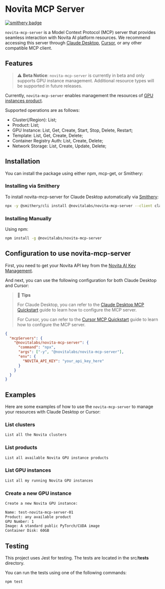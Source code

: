 # Novita MCP Server
[![smithery badge](https://smithery.ai/badge/@novitalabs/novita-mcp-server)](https://smithery.ai/server/@novitalabs/novita-mcp-server)

`novita-mcp-server` is a Model Context Protocol (MCP) server that provides seamless interaction with Novita AI platform resources. We recommend accessing this server through [Claude Desktop](https://claude.ai/download), [Cursor](https://www.cursor.com/), or any other compatible MCP client.

## Features

> ⚠️ **Beta Notice**: `novita-mcp-server` is currently in beta and only supports GPU instance management. Additional resource types will be supported in future releases.

Currently, `novita-mcp-server` enables management the resources of [GPU instances product](https://novita.ai/gpus-console). 

Supported operations are as follows:
- Cluster(/Region): List;
- Product: List;
- GPU Instance: List, Get, Create, Start, Stop, Delete, Restart;
- Template: List, Get, Create, Delete;
- Container Registry Auth: List, Create, Delete;
- Network Storage: List, Create, Update, Delete;

## Installation

You can install the package using either npm, mcp-get, or Smithery:

### Installing via Smithery

To install novita-mcp-server for Claude Desktop automatically via [Smithery](https://smithery.ai/server/@novitalabs/novita-mcp-server):

```bash
npx -y @smithery/cli install @novitalabs/novita-mcp-server --client claude
```

### Installing Manually
Using npm:
```bash
npm install -g @novitalabs/novita-mcp-server
```

## Configuration to use novita-mcp-server

First, you need to get your Novita API key from the [Novita AI Key Management](https://novita.ai/settings/key-management).

And next, you can use the following configuration for both Claude Desktop and Cursor:

> 📌 **Tips**
> 
> For Claude Desktop, you can refer to the [Claude Desktop MCP Quickstart](https://modelcontextprotocol.io/quickstart/user) guide to learn how to configure the MCP server.
> 
> For Cursor, you can refer to the [Cursor MCP Quickstart](https://docs.cursor.com/context/model-context-protocol) guide to learn how to configure the MCP server.

```json
{
  "mcpServers": {
    "@novitalabs/novita-mcp-server": {
      "command": "npx",
      "args": ["-y", "@novitalabs/novita-mcp-server"],
      "env": {
        "NOVITA_API_KEY": "your_api_key_here"
      }
    }
  }
}
```

## Examples

Here are some examples of how to use the `novita-mcp-server` to manage your resources with Claude Desktop or Cursor:

### List clusters

```txt
List all the Novita clusters
```

### List products

```txt
List all available Novita GPU instance products
```

### List GPU instances

```txt
List all my running Novita GPU instances
```

### Create a new GPU instance

```txt
Create a new Novita GPU instance:

Name: test-novita-mcp-server-01
Product: any available product
GPU Number: 1
Image: A standard public PyTorch/CUDA image
Container Disk: 60GB
```

## Testing

This project uses Jest for testing. The tests are located in the src/__tests__ directory.

You can run the tests using one of the following commands:

```bash
npm test
```
